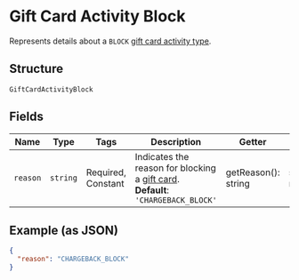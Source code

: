 
# Gift Card Activity Block

Represents details about a `BLOCK` [gift card activity type](../../doc/models/gift-card-activity-type.md).

## Structure

`GiftCardActivityBlock`

## Fields

| Name | Type | Tags | Description | Getter | Setter |
|  --- | --- | --- | --- | --- | --- |
| `reason` | `string` | Required, Constant | Indicates the reason for blocking a [gift card](../../doc/models/gift-card.md).<br>**Default**: `'CHARGEBACK_BLOCK'` | getReason(): string | setReason(string reason): void |

## Example (as JSON)

```json
{
  "reason": "CHARGEBACK_BLOCK"
}
```

